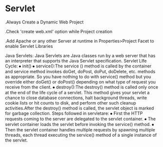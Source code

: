 # Servlet

.Always Create a Dynamic Web Project

.Check 'create web.xml' option while Project creation

.Add Apache or any other Server at runtime in Properties>Project Facet to enable Servlet Libraries

Java Servlets: Java Servlets are Java classes run by a web server that has an interpreter that supports the Java Servlet specification.
Servlet LIfe Cycle:
⦁	init()
⦁	service():The service () method is called by the container and service method invokes doGet, doPost, doPut, doDelete, etc. methods as appropriate. So you have nothing to do with service() method but you override either doGet() or doPost() depending on what type of request you receive from the client.
⦁	destroy():The destroy() method is called only once at the end of the life cycle of a servlet. This method gives your servlet a chance to close database connections, halt background threads, write cookie lists or hit counts to disk, and perform other such cleanup activities.After the destroy() method is called, the servlet object is marked for garbage collection. 
Steps followed in servletare:
⦁	First the HTTP requests coming to the server are delegated to the servlet container.
⦁	The servlet container loads the servlet before invoking the service() method.
⦁	Then the servlet container handles multiple requests by spawning multiple threads, each thread executing the service() method of a single instance of the servlet.
